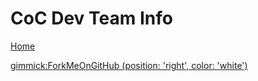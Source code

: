 # CoC Dev Team Info

[Home](index.md)

[gimmick:ForkMeOnGitHub (position: 'right', color: 'white') ](http://www.github.com/JonahAragon/ded-info)
